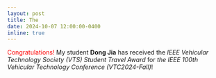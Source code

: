 ```yaml
---
layout: post
title: The 
date: 2024-10-07 12:00:00-0400
inline: true
---
```


<span style="color: red;">Congratulations!</span> My student **Dong Jia** has received the *IEEE Vehicular Technology Society (VTS) Student Travel Award* for *the IEEE 100th Vehicular Technology Conference (VTC2024-Fall)*!